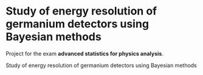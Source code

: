 # Study of energy resolution of germanium detectors using Bayesian methods
Project for the exam **advanced statistics for physics analysis**.

Study of energy resolution of germanium detectors using Bayesian methods
